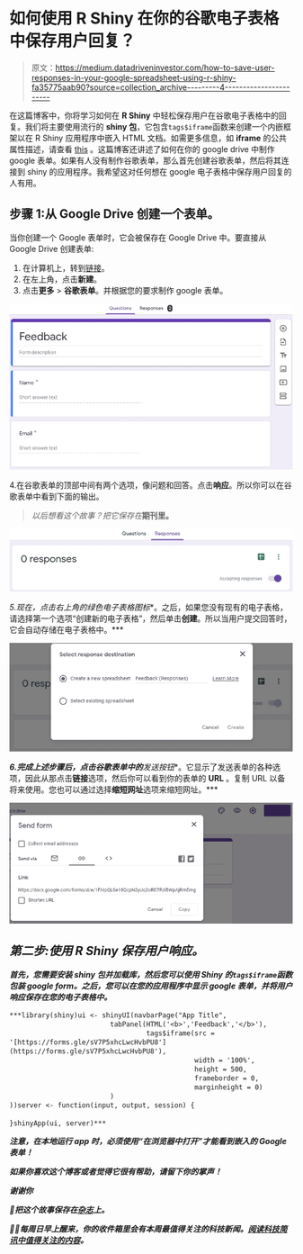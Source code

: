 # 如何使用 R Shiny 在你的谷歌电子表格中保存用户回复？

> 原文：<https://medium.datadriveninvestor.com/how-to-save-user-responses-in-your-google-spreadsheet-using-r-shiny-fa35775aab90?source=collection_archive---------4----------------------->

在这篇博客中，你将学习如何在 **R Shiny** 中轻松保存用户在谷歌电子表格中的回复。我们将主要使用流行的 **shiny 包**，它包含`tags$iframe`函数来创建一个内嵌框架以在 R Shiny 应用程序中嵌入 HTML 文档。如需更多信息，如 **iframe** 的公共属性描述，请查看 [this](https://shiny.rstudio.com/articles/tag-glossary.html) 。这篇博客还讲述了如何在你的 google drive 中制作 google 表单。如果有人没有制作谷歌表单，那么首先创建谷歌表单，然后将其连接到 shiny 的应用程序。我希望这对任何想在 google 电子表格中保存用户回复的人有用。

## 步骤 1:从 Google Drive 创建一个表单。

当你创建一个 Google 表单时，它会被保存在 Google Drive 中。要直接从 Google Drive 创建表单:

1.  在计算机上，转到[链接](https://drive.google.com/)。
2.  在左上角，点击**新建**。
3.  点击**更多** > **谷歌表单**。并根据您的要求制作 google 表单。

![](img/bafa57012d9c1d8d559d860db6a2bb1f.png)

4.在谷歌表单的顶部中间有两个选项，像问题和回答。点击**响应**。所以你可以在谷歌表单中看到下面的输出。

> *以后想看这个故事？把它保存在*[](https://usejournal.com/?utm_source=medium.com&utm_medium=blog&utm_campaign=noteworthy&utm_content=eid7)**期刊里。**

*![](img/7242d9f9ac4a04bef25add67fd90033b.png)*

*5.现在，点击右上角的绿色电子表格图标**。之后，如果您没有现有的电子表格，请选择第一个选项“创建新的电子表格”，然后单击**创建**。所以当用户提交回答时，它会自动存储在电子表格中。***

***![](img/c0a7201c98f1ab4f46a2f9f21b9cfcd9.png)***

***6.完成上述步骤后，点击谷歌表单中的**发送按钮**。它显示了发送表单的各种选项，因此从那点击**链接**选项，然后你可以看到你的表单的 **URL** 。复制 URL 以备将来使用。您也可以通过选择**缩短网址**选项来缩短网址。***

***![](img/fedb4b706ec05c287d16e4cc1cff7622.png)***

## ***第二步:使用 R Shiny 保存用户响应。***

***首先，您需要安装 shiny 包并加载库，然后您可以使用 Shiny 的`tags$iframe`函数包装 google form。之后，您可以在您的应用程序中显示 google 表单，并将用户响应保存在您的电子表格中。***

```
***library(shiny)ui <- shinyUI(navbarPage("App Title",
                         tabPanel(HTML('<b>','Feedback','</b>'),
                                  tags$iframe(src = '[https://forms.gle/sV7P5xhcLwcHvbPU8'](https://forms.gle/sV7P5xhcLwcHvbPU8'),
                                              width = '100%',
                                              height = 500,
                                              frameborder = 0,
                                              marginheight = 0)
                         )
))server <- function(input, output, session) {

}shinyApp(ui, server)***
```

*****注意，在本地运行 app 时，必须使用“在浏览器中打开”才能看到嵌入的 Google 表单！*****

***如果你喜欢这个博客或者觉得它很有帮助，请留下你的掌声！***

***谢谢你***

***📝把这个故事保存在[杂志](https://usejournal.com/?utm_source=medium.com&utm_medium=noteworthy_blog&utm_campaign=tech&utm_content=guest_post_read_later_text)上。***

***👩‍💻每周日早上醒来，你的收件箱里会有本周最值得关注的科技新闻。[阅读科技简讯中值得关注的内容](https://usejournal.com/newsletter/noteworthy-in-tech/?utm_source=medium.com&utm_medium=noteworthy_blog&utm_campaign=tech&utm_content=guest_post_text)。***